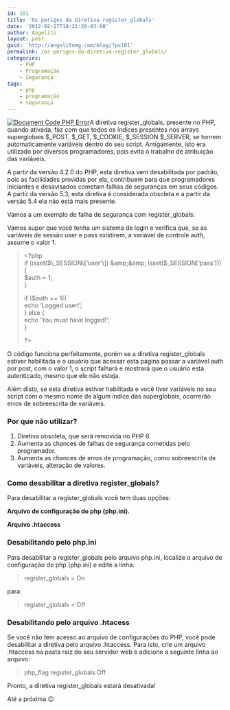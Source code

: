 ```yaml
---
id: 181
title: 'Os perigos da diretiva register_globals'
date: '2012-02-27T10:21:20-03:00'
author: Angelito
layout: post
guid: 'http://angelitomg.com/blog/?p=181'
permalink: /os-perigos-da-diretiva-register_globals/
categories:
    - PHP
    - Programação
    - Segurança
tags:
    - php
    - programação
    - segurança
---
```


[![](http://angelitomg.com/blog/wp-content/uploads/2012/02/Document-Code-PHP-Error.jpg "Document Code PHP Error")](http://angelitomg.com/blog/wp-content/uploads/2012/02/Document-Code-PHP-Error.jpg)A diretiva register\_globals, presente no PHP, quando ativada, faz com que todos os índices presentes nos arrays superglobais $\_POST, $\_GET, $\_COOKIE, $\_SESSION $\_SERVER, se tornem automaticamente variáveis dentro do seu script. Antigamente, isto era utilizado por diversos programadores, pois evita o trabalho de atribuição das variáveis.

A partir da versão 4.2.0 do PHP, esta diretiva vem desabilitada por padrão, pois as facilidades providas por ela, contribuem para que programadores iniciantes e desavisados cometam falhas de seguranças em seus códigos. A partir da versão 5.3, esta diretiva é considerada obsoleta e a partir da versão 5.4 ela não está mais presente.

Vamos a um exemplo de falha de segurança com register\_globals:

Vamos supor que você tenha um sistema de login e verifica que, se as variáveis de sessão user e pass existirem, a variável de controle auth, assume o valor 1.

> &lt;?php  
> if (isset($\_SESSION\[‘user’\]) &amp;&amp; isset($\_SESSION\[‘pass’\])){  
> $auth = 1;  
> }
> 
> if ($auth == 1){  
> echo ‘Logged user!’;  
> } else {  
> echo ‘You must have logged!’;  
> }
> 
> ?&gt;

O código funciona perfeitamente, porém se a diretiva register\_globals estiver habilitada e o usuário que acessar esta página passar a variável auth por post, com o valor 1, o script falhará e mostrará que o usuário está autenticado, mesmo que ele não esteja.

Além disto, se esta diretiva estiver habilitada e você tiver variáveis no seu script com o mesmo nome de algum índice das superglobais, ocorrerão erros de sobreescrita de variáveis.

### Por que não utilizar?

1. Diretiva obsoleta, que será removida no PHP 6.
2. Aumenta as chances de falhas de segurança cometidas pelo programador.
3. Aumenta as chances de erros de programação, como sobreescrita de variáveis, alteração de valores.

### Como desabilitar a diretiva register\_globals?

Para desabilitar a register\_globals você tem duas opções:

**Arquivo de configuração do php (php.ini).**

**Arquivo .htaccess**

### Desabilitando pelo php.ini

Para desabilitar a register\_globals pelo arquivo php.ini, localize o arquivo de configuração do php (php.ini) e edite a linha:

> register\_globals = On

para:

> register\_globals = Off

### Desabilitando pelo arquivo .htacess

Se você não tem acesso ao arquivo de configurações do PHP, você pode desabilitar a diretiva pelo arquivo .htaccess. Para isto, crie um arquivo .htaccess na pasta raiz do seu servidor web e adicione a seguinte linha ao arquivo:

> php\_flag register\_globals Off

Pronto, a diretiva register\_globals estará desativada!

Até a próxima 😉
